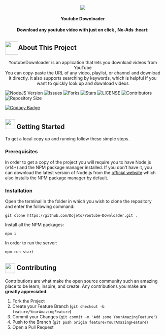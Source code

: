 <!-- PROJECT LOGO -->
<p align="center">
  <a href="https://github.com/Dojeto/Youtube-Downloader"><img src="https://user-images.githubusercontent.com/81398258/193456668-802f43bf-6aba-42e0-9c81-098eb75929cc.png"></a>
  </p>
<h4 align="center">Youtube Downloader</h4>

<h4 align="center">Download any youtube video with just on click , No-Ads :heart:</h4>

<!-- PROJECT ABOUT -->
## <img src="https://user-images.githubusercontent.com/81398258/193457879-3112522a-c6e0-46f9-989b-e6767869e831.png" align ="center" width="42" height="42">About This Project

<p align="center">YoutubeDownloader is an application that lets you download videos from YouTube <br>You can copy-paste the URL of any video, playlist, or channel and download it directly. It also supports searching by keywords, which is helpful if you want to quickly look up and download videos</p>

![NodeJS Version](https://img.shields.io/badge/NodeJS-16.9.0-green?style=for-the-badge&logo=appveyor)
![Issues](https://img.shields.io/github/issues/Dojeto/Youtube-Downloader?style=for-the-badge&logo=appveyor)
![Forks](https://img.shields.io/github/forks/Dojeto/Youtube-Downloader?style=for-the-badge&logo=appveyor)
![Stars](https://img.shields.io/github/stars/Dojeto/Youtube-Downloader?style=for-the-badge&logo=appveyor)
![LICENSE](https://img.shields.io/github/license/Dojeto/Youtube-Downloader?style=for-the-badge&logo=appveyor)
![Contributors](https://img.shields.io/github/contributors/Dojeto/Youtube-Downloader?style=for-the-badge&logo=appveyor)
![Repository Size](https://img.shields.io/github/repo-size/Dojeto/Youtube-Downloader?style=for-the-badge&logo=appveyor)</br>

[![Codacy Badge](https://app.codacy.com/project/badge/Grade/cfb691a93a064d9ea753ef2b5fccf797)](https://www.codacy.com/manual/Dojeto/Youtube-Downloader?utm_source=github.com&amp;utm_medium=referral&amp;utm_content=Dojeto/Youtube-Downloader&amp;utm_campaign=Badge_Grade)

<!-- GETTING STARTED -->
## <img src="https://cdn.iconscout.com/icon/free/png-512/laptop-user-1-1179329.png" width="32" height="32"> Getting Started

To get a local copy up and running follow these simple steps.
### Prerequisites
In order to get a copy of the project you will require you to have Node.js (v14+) and the NPM package manager installed. If you don't have it, you can download the latest version of Node.js from the [official website](https://nodejs.org/en/download/) which also installs the NPM package manager by default.
### Installation
Open the terminal in the folder in which you wish to clone the repository and enter the following command:
``` 
git clone https://github.com/Dojeto/Youtube-Downloader.git .
```
Install all the NPM packages:
```
npm i
```
In order to run the server:
```
npm run start
```

<!-- CONTRIBUTING -->
## <img align="center" src="https://hpe-developer-portal.s3.amazonaws.com/uploads/media/2020/3/git-icon-1788c-1590702885345.png" width=32 height=32> Contributing

Contributions are what make the open source community such an amazing place to be learn, inspire, and create. Any contributions you make are **greatly appreciated**.

1. Fork the Project
2. Create your Feature Branch (`git checkout -b feature/YourAmazingFeature`)
3. Commit your Changes (`git commit -m 'Add some YourAmazingFeature'`)
4. Push to the Branch (`git push origin feature/YourAmazingFeature`)
5. Open a Pull Request
